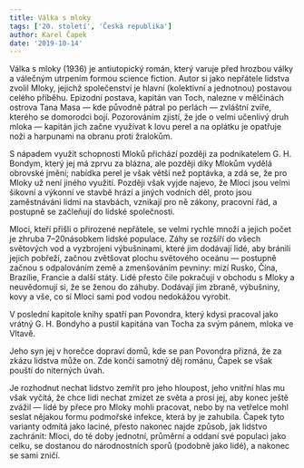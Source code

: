 ```yaml
---
title: Válka s mloky
tags: ['20. století', 'Česká republika']
author: Karel Čapek
date: '2019-10-14'
---
```


Válka s mloky (1936) je antiutopický román, který varuje před hrozbou války a válečným utrpením formou science fiction. Autor si jako nepřátele lidstva zvolil Mloky, jejichž společenství je hlavní (kolektivní a jednotnou) postavou celého příběhu. Epizodní postava, kapitán van Toch, nalezne v mělčinách ostrova Tana Masa — kde původně pátral po perlách — zvláštní zvíře, kterého se domorodci bojí. Pozorováním zjistí, že jde o velmi učenlivý druh mloka — kapitán jich začne využívat k lovu perel a na oplátku je opatřuje noži a harpunami na obranu proti žralokům.

S nápadem využít schopnosti Mloků přichází později za podnikatelem G. H. Bondym, který jej má zprvu za blázna, ale později díky Mlokům vydělá obrovské jmění; nabídka perel je však větší než poptávka, a zdá se, že pro Mloky už není jiného využití. Později však vyjde najevo, že Mloci jsou velmi šikovní a výkonní ve stavbě hrází a jiných vodních děl, proto jsou zaměstnáváni lidmi na stavbách, vznikají pro ně zákony, pracovní řád, a postupně se začleňují do lidské společnosti.

Mloci, kteří přišli o přirozené nepřátele, se velmi rychle množí a jejich počet je zhruba 7–20násobkem lidské populace. Záhy se rozšíří do všech světových vod a vyzbrojeni výbušninami, které jim dodávají lidé, aby bránili jejich pobřeží, začnou zvětšovat plochu světového oceánu — postupně začnou s odpalováním země a zmenšováním pevniny: mizí Rusko, Čína, Brazílie, Francie a další státy. Lidé přesto čile pokračují v obchodu s Mloky a neuvědomují si, že se ženou do záhuby. Dodávají jim zbraně, výbušniny, kovy a vše, co si Mloci sami pod vodou nedokážou vyrobit.

V poslední kapitole knihy spatří pan Povondra, který kdysi pracoval jako vrátný G. H. Bondyho a pustil kapitána van Tocha za svým pánem, mloka ve Vltavě.

Jeho syn jej v horečce dopraví domů, kde se pan Povondra přizná, že za zkázu lidstva může on. Zde končí samotný děj románu, Čapek se však pouští do niterných úvah.

Je rozhodnut nechat lidstvo zemřít pro jeho hloupost, jeho vnitřní hlas mu však vyčítá, že chce lidi nechat zmizet ze světa a prosí jej, aby konec ještě zvážil — lidé by přece pro Mloky mohli pracovat, nebo by na vetřelce mohl seslat nějakou formu podmořské infekce, která by je zahubila. Čapek tyto varianty odmítá jako laciné, přesto nakonec najde způsob, jak lidstvo zachránit: Mloci, do té doby jednotní, průměrní a oddaní své populaci jako celku, se dostanou do národnostních sporů (podobně jako lidé), a nakonec se sami zničí.

